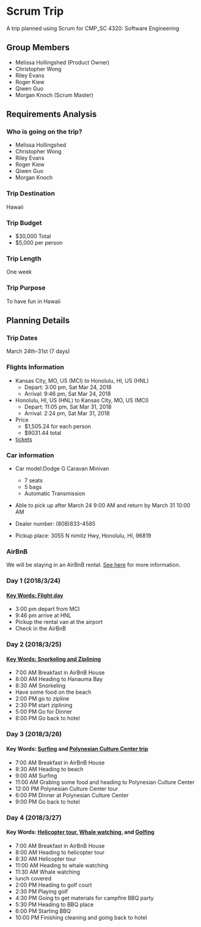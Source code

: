 # Scrum Trip

A trip planned using Scrum for CMP\_SC 4320: Software Engineering

## Group Members

* Melissa Hollingshed (Product Owner)
* Christopher Wong
* Riley Evans
* Roger Kiew
* Qiwen Guo
* Morgan Knoch (Scrum Master)

## Requirements Analysis

### Who is going on the trip?

* Melissa Hollingshed
* Christopher Wong
* Riley Evans
* Roger Kiew
* Qiwen Guo
* Morgan Knoch

### Trip Destination

Hawaii

### Trip Budget

* $30,000 Total
* $5,000 per person

### Trip Length

One week

### Trip Purpose

To have fun in Hawaii

## Planning Details

### Trip Dates
March 24th-31st (7 days)

### Flights Information
* Kansas City, MO, US (MCI) to Honolulu, HI, US (HNL)
  * Depart: 3:00 pm, Sat Mar 24, 2018
  * Arrival: 9:46 pm, Sat Mar 24, 2018
* Honolulu, HI, US (HNL) to Kansas City, MO, US (MCI)
  * Depart: 11:05 pm, Sat Mar 31, 2018
  * Arrival: 2:24 pm, Sat Mar 31, 2018
* Price
  * $1,505.24 for each person
  * $9031.44 total
* [tickets](tickets/flight.png)

### Car information
* Car model:Dodge G Caravan Minivan
 	*	7 seats
 	*	5 bags
 	*	Automatic Transmission

* Able to pick up after March 24 9:00 AM and return by March 31 10:00 AM

* Dealer number: (808)833-4585
* Pickup place: 3055 N nimitz Hwy, Honolulu, HI, 96819

### AirBnB

We will be staying in an AirBnB rental. [See here](AirBnB.md) for more
information.

### Day 1 (2018/3/24)
#### [Key Words: Flight day](tickets/flight.png)
* 3:00 pm depart from MCI
* 9:46 pm arrive at HNL
* Pickup the rental van at the airport
* Check in the AirBnB

### Day 2 (2018/3/25)
#### [Key Words: Snorkeling and Ziplining](tickets/snorkeling_and_zipline.png)
* 7:00 AM	Breakfast in AirBnB House
* 8:00 AM	Heading to Hanauma Bay
* 8:30 AM	Snorkeling
* Have some food on the beach
* 2:00 PM	go to zipline 
* 2:30 PM	start ziplining
* 5:00 PM	Go for Dinner
* 8:00 PM	Go back to hotel

### Day 3 (2018/3/26)
#### Key Words: [Surfing](tickets/surfing.jpg) and [Polynesian Culture Center trip](tickets/Polynesian_Culture_Center.jpg)
* 7:00 AM	Breakfast in AirBnB House
* 8:30 AM	Heading to beach
* 9:00 AM	Surfing
* 11:00 AM	Grabing some food and heading to Polynesian Culture Center
* 12:00 PM	Polynesian Culture Center tour
* 6:00 PM	Dinner at Polynesian Culture Center
* 9:00 PM	Go back to hotel

### Day 4 (2018/3/27)
#### Key Words: [Helicopter tour](tickets/heli_tour.jpg), [Whale watching](tickets/whale_watching.jpg), and [Golfing](tickets/golfing.jpg)
* 7:00 AM	Breakfast in AirBnB House
* 8:00 AM	Heading to helicopter tour
* 8:30 AM	Helicopter tour
* 11:00 AM	Heading to whale watching
* 11:30 AM	Whale watching
* lunch covered
* 2:00 PM	Heading to golf court
* 2:30 PM	Playing golf
* 4:30 PM	Going to get materials for campfire BBQ party
* 5:30 PM	Heading to BBQ place
* 6:00 PM	Starting BBQ
* 10:00 PM	Finishing cleaning and going back to hotel


